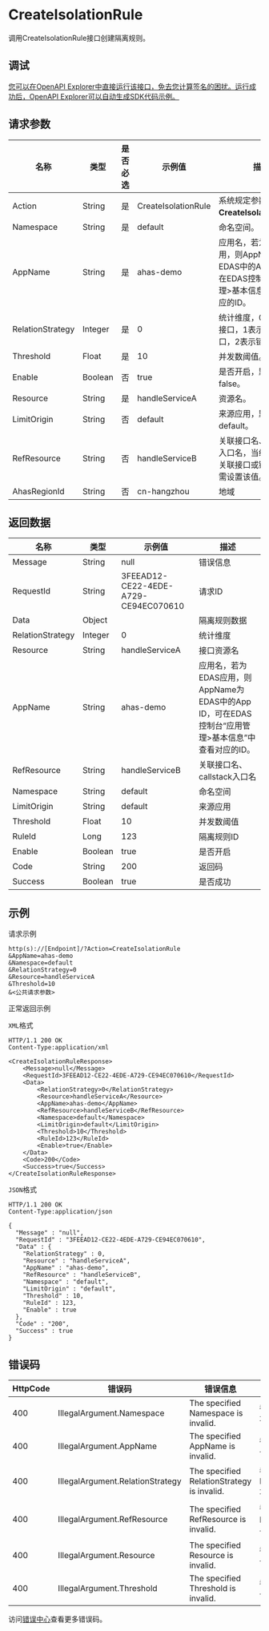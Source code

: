 # CreateIsolationRule

调用CreateIsolationRule接口创建隔离规则。

## 调试

[您可以在OpenAPI Explorer中直接运行该接口，免去您计算签名的困扰。运行成功后，OpenAPI Explorer可以自动生成SDK代码示例。](https://api.aliyun.com/#product=ahas-openapi&api=CreateIsolationRule&type=RPC&version=2019-09-01)

## 请求参数

|名称|类型|是否必选|示例值|描述|
|--|--|----|---|--|
|Action|String|是|CreateIsolationRule|系统规定参数。取值：**CreateIsolationRule**。 |
|Namespace|String|是|default|命名空间。 |
|AppName|String|是|ahas-demo|应用名，若为EDAS应用，则AppName为EDAS中的App ID，可在EDAS控制台“应用管理\>基本信息”中查看对应的ID。 |
|RelationStrategy|Integer|是|0|统计维度，0表示当前接口，1表示关联接口，2表示链路入口。 |
|Threshold|Float|是|10|并发数阈值。 |
|Enable|Boolean|否|true|是否开启，默认为false。 |
|Resource|String|是|handleServiceA|资源名。 |
|LimitOrigin|String|否|default|来源应用，默认为default。 |
|RefResource|String|否|handleServiceB|关联接口名、callstack入口名，当统计维度为关联接口或链路入口时需设置该值。 |
|AhasRegionId|String|否|cn-hangzhou|地域 |

## 返回数据

|名称|类型|示例值|描述|
|--|--|---|--|
|Message|String|null|错误信息 |
|RequestId|String|3FEEAD12-CE22-4EDE-A729-CE94EC070610|请求ID |
|Data|Object| |隔离规则数据 |
|RelationStrategy|Integer|0|统计维度 |
|Resource|String|handleServiceA|接口资源名 |
|AppName|String|ahas-demo|应用名，若为EDAS应用，则AppName为EDAS中的App ID，可在EDAS控制台“应用管理\>基本信息”中查看对应的ID。 |
|RefResource|String|handleServiceB|关联接口名、callstack入口名 |
|Namespace|String|default|命名空间 |
|LimitOrigin|String|default|来源应用 |
|Threshold|Float|10|并发数阈值 |
|RuleId|Long|123|隔离规则ID |
|Enable|Boolean|true|是否开启 |
|Code|String|200|返回码 |
|Success|Boolean|true|是否成功 |

## 示例

请求示例

```
http(s)://[Endpoint]/?Action=CreateIsolationRule
&AppName=ahas-demo
&Namespace=default
&RelationStrategy=0
&Resource=handleServiceA
&Threshold=10
&<公共请求参数>
```

正常返回示例

`XML`格式

```
HTTP/1.1 200 OK
Content-Type:application/xml

<CreateIsolationRuleResponse>
    <Message>null</Message>
    <RequestId>3FEEAD12-CE22-4EDE-A729-CE94EC070610</RequestId>
    <Data>
        <RelationStrategy>0</RelationStrategy>
        <Resource>handleServiceA</Resource>
        <AppName>ahas-demo</AppName>
        <RefResource>handleServiceB</RefResource>
        <Namespace>default</Namespace>
        <LimitOrigin>default</LimitOrigin>
        <Threshold>10</Threshold>
        <RuleId>123</RuleId>
        <Enable>true</Enable>
    </Data>
    <Code>200</Code>
    <Success>true</Success>
</CreateIsolationRuleResponse>
```

`JSON`格式

```
HTTP/1.1 200 OK
Content-Type:application/json

{
  "Message" : "null",
  "RequestId" : "3FEEAD12-CE22-4EDE-A729-CE94EC070610",
  "Data" : {
    "RelationStrategy" : 0,
    "Resource" : "handleServiceA",
    "AppName" : "ahas-demo",
    "RefResource" : "handleServiceB",
    "Namespace" : "default",
    "LimitOrigin" : "default",
    "Threshold" : 10,
    "RuleId" : 123,
    "Enable" : true
  },
  "Code" : "200",
  "Success" : true
}
```

## 错误码

|HttpCode|错误码|错误信息|描述|
|--------|---|----|--|
|400|IllegalArgument.Namespace|The specified Namespace is invalid.|参数Namespace不合法|
|400|IllegalArgument.AppName|The specified AppName is invalid.|参数AppName不合法|
|400|IllegalArgument.RelationStrategy|The specified RelationStrategy is invalid.|参数RelationStrategy不合法|
|400|IllegalArgument.RefResource|The specified RefResource is invalid.|参数RefResource不合法|
|400|IllegalArgument.Resource|The specified Resource is invalid.|参数Resource不合法|
|400|IllegalArgument.Threshold|The specified Threshold is invalid.|参数Threshold不合法|

访问[错误中心](https://error-center.aliyun.com/status/product/ahas-openapi)查看更多错误码。

